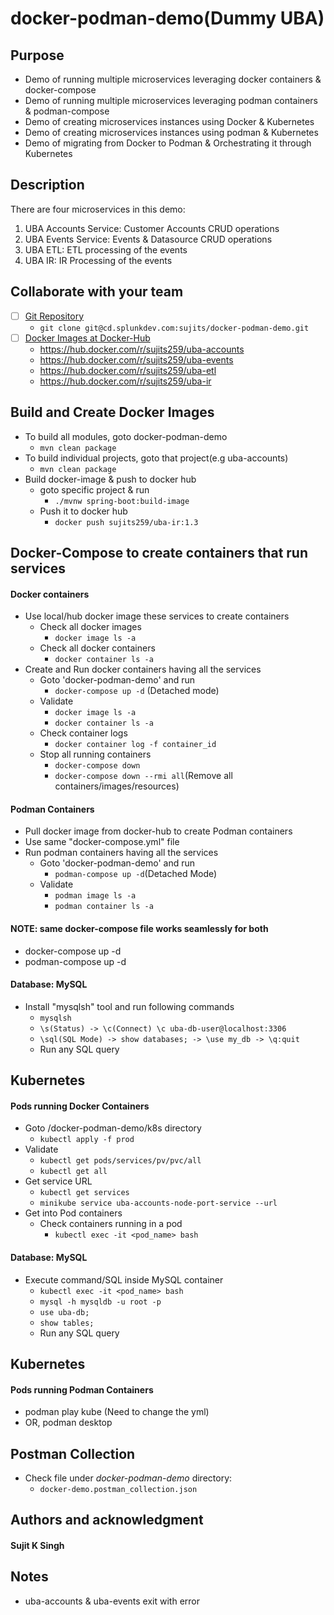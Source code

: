 # docker-podman-demo(Dummy UBA)

## Purpose
- Demo of running multiple microservices leveraging docker containers & docker-compose
- Demo of running multiple microservices leveraging podman containers & podman-compose
- Demo of creating microservices instances using Docker & Kubernetes
- Demo of creating microservices instances using podman & Kubernetes
- Demo of migrating from Docker to Podman & Orchestrating it through Kubernetes

## Description
There are four microservices in this demo:
1. UBA Accounts Service: Customer Accounts CRUD operations
2. UBA Events Service: Events & Datasource CRUD operations
3. UBA ETL: ETL processing of the events
4. UBA IR: IR Processing of the events

## Collaborate with your team
- [ ] [Git Repository](https://cd.splunkdev.com/sujits/docker-podman-demo)
  - ```git clone git@cd.splunkdev.com:sujits/docker-podman-demo.git```
- [ ] [Docker Images at Docker-Hub](https://hub.docker.com/u/sujits259)
  - https://hub.docker.com/r/sujits259/uba-accounts
  - https://hub.docker.com/r/sujits259/uba-events
  - https://hub.docker.com/r/sujits259/uba-etl
  - https://hub.docker.com/r/sujits259/uba-ir

## Build and Create Docker Images
- To build all modules, goto docker-podman-demo 
  - ```mvn clean package```
- To build individual projects, goto that project(e.g uba-accounts)
  - ```mvn clean package```
- Build docker-image & push to docker hub
  - goto specific project & run 
    - ```./mvnw spring-boot:build-image```
  - Push it to docker hub
    - ```docker push sujits259/uba-ir:1.3```

## Docker-Compose to create containers that run services
#### Docker containers
  - Use local/hub docker image these services to create containers
    - Check all docker images
      - ```docker image ls -a```
    - Check all docker containers
      - ```docker container ls -a```
  - Create and Run docker containers having all the services
    - Goto 'docker-podman-demo' and run
      - ```docker-compose up -d``` (Detached mode)
    - Validate
        - ```docker image ls -a```
        - ```docker container ls -a```
    - Check container logs
      - ```docker container log -f container_id```
    - Stop all running containers
      - ```docker-compose down```
      - ```docker-compose down --rmi all```(Remove all containers/images/resources)

#### Podman Containers
- Pull docker image from docker-hub to create Podman containers
- Use same "docker-compose.yml" file
- Run podman containers having all the services
    - Goto 'docker-podman-demo' and run
        - ```podman-compose up -d```(Detached Mode)
    - Validate
        - ```podman image ls -a```
        - ```podman container ls -a```

#### NOTE: same docker-compose file works seamlessly for both 
- docker-compose up -d
- podman-compose up -d

#### Database: MySQL
- Install "mysqlsh" tool and run following commands
  - ```mysqlsh```
  - ```\s(Status) -> \c(Connect) \c uba-db-user@localhost:3306```
  - ```\sql(SQL Mode) -> show databases; -> \use my_db -> \q:quit```
  - Run any SQL query

## Kubernetes
#### Pods running Docker Containers
 - Goto /docker-podman-demo/k8s directory
   - ```kubectl apply -f prod```
 - Validate
   - ```kubectl get pods/services/pv/pvc/all```
   - ```kubectl get all```
 - Get service URL
   - ```kubectl get services```
   - ```minikube service uba-accounts-node-port-service --url```
 - Get into Pod containers
   - Check containers running in a pod
     - ```kubectl exec -it <pod_name> bash```
#### Database: MySQL
- Execute command/SQL inside MySQL container
    - ```kubectl exec -it <pod_name> bash```
    - ```mysql -h mysqldb -u root -p ```
    - ```use uba-db;```
    - ```show tables;```
    - Run any SQL query

## Kubernetes
#### Pods running Podman Containers
- podman play kube (Need to change the yml)
- OR, podman desktop

## Postman Collection
- Check file under *docker-podman-demo* directory:
  - ```docker-demo.postman_collection.json```

## Authors and acknowledgment
#### Sujit K Singh

## Notes
- uba-accounts & uba-events exit with error
